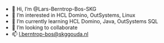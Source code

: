 - 👋 Hi, I’m @Lars-Berntrop-Bos-SKG
- 👀 I’m interested in HCL Domino, OutSystems, Linux
- 🌱 I’m currently learning HCL Domino, Java, OutSystems SQL
- 💞️ I’m looking to collaborate
- 📫 l.berntrop-bos@skggouda.nl

<!---
Lars-Berntrop-Bos-SKG/Lars-Berntrop-Bos-SKG is a ✨ special ✨ repository because its `README.md` (this file) appears on your GitHub profile.
You can click the Preview link to take a look at your changes.
--->
